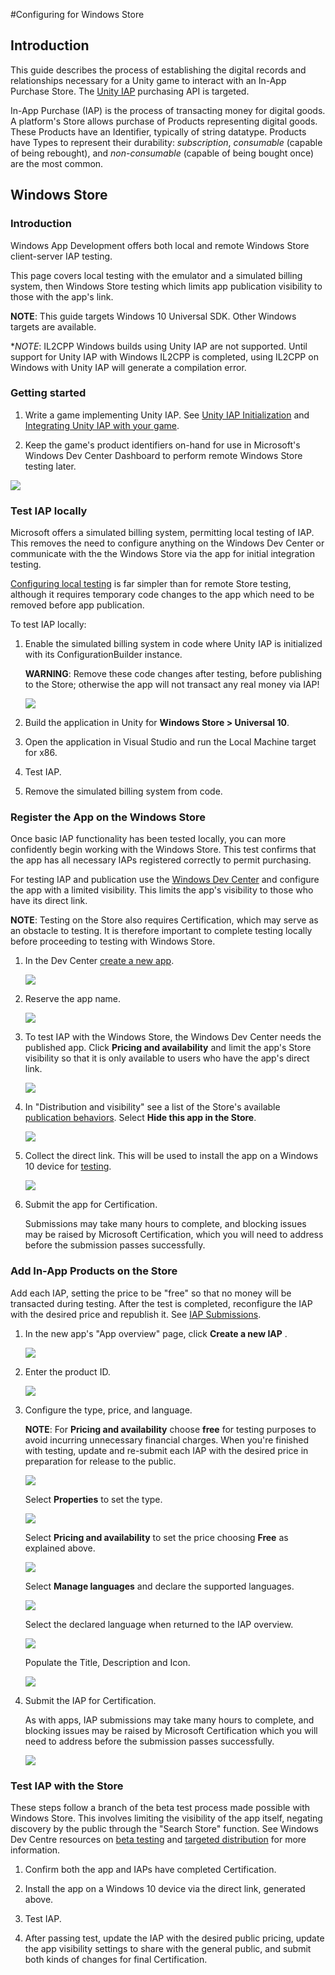 #Configuring for Windows Store

## Introduction

This guide describes the process of establishing the digital records and relationships necessary for a Unity game to interact with an In-App Purchase Store. The [Unity IAP](UnityIAP) purchasing API is targeted. 

In-App Purchase (IAP) is the process of transacting money for digital goods. A platform's Store allows purchase of Products representing digital goods. These Products have an Identifier, typically of string datatype. Products have Types to represent their durability: _subscription_, _consumable_ (capable of being rebought), and _non-consumable_ (capable of being bought once) are the most common. 

## Windows Store

### Introduction

Windows App Development offers both local and remote Windows Store client-server IAP testing. 

This page covers local testing with the emulator and a simulated billing system, then Windows Store testing which limits app publication visibility to those with the app's link. 

**NOTE**: This guide targets Windows 10 Universal SDK. Other Windows targets are available.

**NOTE*: IL2CPP Windows builds using Unity IAP are not supported. Until support for Unity IAP with Windows IL2CPP is completed, using IL2CPP on Windows with Unity IAP will generate a compilation error.

### Getting started

1. Write a game implementing Unity IAP. See [Unity IAP Initialization](UnityIAPInitialization) and [Integrating Unity IAP with your game](https://unity3d.com/learn/tutorials/topics/analytics/integrating-unity-iap-your-game-beta).

1. Keep the game's product identifiers on-hand for use in Microsoft's Windows Dev Center Dashboard to perform remote Windows Store testing later. 

  ![](../uploads/Main/IAPWindowsImage0.png)

### Test IAP locally

Microsoft offers a simulated billing system, permitting local testing of IAP. This removes the need to configure anything on the Windows Dev Center or communicate with the the Windows Store via the app for initial integration testing. 

[Configuring local testing](http://docs.unity3d.com/Manual/UnityIAPUniversalWindows.html) is far simpler than for remote Store testing, although it requires temporary code changes to the app which need to be removed before app publication. 

To test IAP locally:

1. Enable the simulated billing system in code where Unity IAP is initialized with its ConfigurationBuilder instance. 

    **WARNING**: Remove these code changes after testing, before publishing to the Store; otherwise the app will not transact any real money via IAP!

    ![](../uploads/Main/IAPWindowsImage1.png)

2. Build the application in Unity for __Windows Store &gt; Universal 10__.

3. Open the application in Visual Studio and run the Local Machine target for x86.

4. Test IAP.

5. Remove the simulated billing system from code.

### Register the App on the Windows Store

Once basic IAP functionality has been tested locally, you can more confidently begin working with the Windows Store. This test confirms that the app has all necessary IAPs registered correctly to permit purchasing.

For testing IAP and publication use the [Windows Dev Center](https://dev.windows.com/en-us/publish) and configure the app with a limited visibility. This limits the app's visibility to those who have its direct link. 

**NOTE**: Testing on the Store also requires Certification, which may serve as an obstacle to testing. It is therefore important to complete testing locally before proceeding to testing with Windows Store.

1. In the Dev Center [create a new app](https://dev.windows.com/en-us/overview).

    ![](../uploads/Main/IAPWindowsImage2.png)

2. Reserve the app name. 

    ![](../uploads/Main/IAPWindowsImage3.png)

3. To test IAP with the Windows Store, the Windows Dev Center needs the published app. Click __Pricing and availability__  and limit the app's Store visibility so that it is only available to users who have the app's direct link.

    ![](../uploads/Main/IAPWindowsImage4.png)

4. In "Distribution and visibility" see a list of the Store's available [publication behaviors](https://msdn.microsoft.com/en-us/library/windows/apps/mt148548.aspx#dist_vis). Select __Hide this app in the Store__. 

    ![](../uploads/Main/IAPWindowsImage5.png)

5. Collect the direct link. This will be used to install the app on a Windows 10 device for [testing](https://msdn.microsoft.com/en-us/library/windows/apps/mt148561.aspx). 

    ![](../uploads/Main/IAPWindowsImage6.png)

6. Submit the app for Certification. 

    Submissions may take many hours to complete, and blocking issues may be raised by Microsoft Certification, which you will need to address before the submission passes successfully.

### Add In-App Products on the Store

Add each IAP, setting the price to be "free" so that no money will be transacted during testing. After the test is completed, reconfigure the IAP with the desired price and republish it. See [IAP Submissions](https://msdn.microsoft.com/en-us/library/windows/apps/mt148551.aspx). 

1. In the new app's "App overview" page, click __Create a new IAP__ .

    ![](../uploads/Main/IAPWindowsImage7.png)

2. Enter the product ID.

    ![](../uploads/Main/IAPWindowsImage8.png)

3. Configure the type, price, and language. 

    **NOTE**: For **Pricing and availability** choose **free** for testing purposes to avoid incurring unnecessary financial charges. When you're finished with testing, update and re-submit each IAP with the desired price in preparation for release to the public.

    ![](../uploads/Main/IAPWindowsImage9.png)

    Select **Properties** to set the type.

    ![](../uploads/Main/IAPWindowsImage10.png)

    Select **Pricing and availability** to set the price choosing **Free** as explained above.

     ![](../uploads/Main/IAPWindowsImage11.png)

    Select **Manage languages** and declare the supported languages.

    ![](../uploads/Main/IAPWindowsImage12.png)

    Select the declared language when returned to the IAP overview.

    ![](../uploads/Main/IAPWindowsImage13.png)
 
    Populate the Title, Description and Icon. 

    ![](../uploads/Main/IAPWindowsImage14.png)

4. Submit the IAP for Certification. 

    As with apps, IAP submissions may take many hours to complete, and blocking issues may be raised by Microsoft Certification which you will need to address before the submission passes successfully.

    ![](../uploads/Main/IAPWindowsImage15.png)

### Test IAP with the Store

These steps follow a branch of the beta test process made possible with Windows Store. This involves limiting the visibility of the app itself, negating discovery by the public through the "Search Store" function. See Windows Dev Centre resources on [beta testing](https://msdn.microsoft.com/en-us/library/windows/apps/xaml/mt188751.aspx) and [targeted distribution](https://msdn.microsoft.com/en-us/library/windows/apps/mt185377.aspx) for more information.

1. Confirm both the app and IAPs have completed Certification.

2. Install the app on a Windows 10 device via the direct link, generated above.

3. Test IAP.

4. After passing test, update the IAP with the desired public pricing, update the app visibility settings to share with the general public, and submit both kinds of changes for final Certification.


